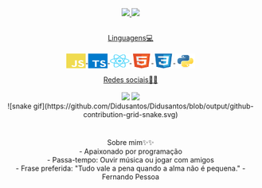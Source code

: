 
  <div align="center">
  <a href="https://github.com/Didusantos">
  <img height="180em" src="https://github-readme-stats.vercel.app/api?username=Didusantos&show_icons=true&theme=default&include_all_commits=true&count_private=true"/>
  <img height="180em" src="https://github-readme-stats.vercel.app/api/top-langs/?username=Didusantos&layout=compact&langs_count=7&theme=default"/><br>
    
</div>
 
<div align="center"><br>
 
  Linguagens💻
  <br> <br>
  <img align="center" alt="Java Script-Didusantos" height="30" width="40" src="https://raw.githubusercontent.com/devicons/devicon/master/icons/javascript/javascript-plain.svg">
  <img align="center" alt="Type Script-Didusantos" height="30" width="40" src="https://raw.githubusercontent.com/devicons/devicon/master/icons/typescript/typescript-plain.svg">
  <img align="center" alt="React-Didusantos" height="30" width="40" src="https://raw.githubusercontent.com/devicons/devicon/master/icons/react/react-original.svg">
  <img align="center" alt="HTML-Didusantos" height="30" width="40" src="https://raw.githubusercontent.com/devicons/devicon/master/icons/html5/html5-original.svg">
  <img align="center" alt="CSS-Didusantos" height="30" width="40" src="https://raw.githubusercontent.com/devicons/devicon/master/icons/css3/css3-original.svg">
  <img align="center" alt="Python-Didusantos" height="30" width="40" src="https://raw.githubusercontent.com/devicons/devicon/master/icons/python/python-original.svg">
</div>
<div align="center">
  Redes sociais📱✨
  <br> <br>
  <a href="https://www.instagram.com/eduardo_pbispo/" target="_blank"><img src="https://img.shields.io/badge/-Instagram-%23E4405F?style=for-the-badge&logo=instagram&logoColor=white" target="_blank"></a>
  <a href="https://www.linkedin.com/in/eduardo-porto-bispo-085645224/" target="_blank"><img src="https://img.shields.io/badge/-LinkedIn-%230077B5?style=for-the-badge&logo=linkedin&logoColor=white" target="_blank"></a> 
  <br>
  ![snake gif](https://github.com/Didusantos/Didusantos/blob/output/github-contribution-grid-snake.svg)
</div>
<h1> </h1>

  <div align="center">
  Sobre mim✨✨ <br>
  - Apaixonado por programação <br>
  - Passa-tempo: Ouvir música ou jogar com amigos <br>
  - Frase preferida: "Tudo vale a pena quando a alma não é pequena." - Fernando Pessoa 
</div>
